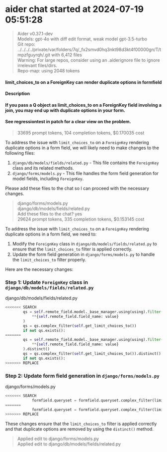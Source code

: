 
# aider chat started at 2024-07-19 05:51:28

> Aider v0.37.1-dev  
> Models: gpt-4o with diff edit format, weak model gpt-3.5-turbo  
> Git repo: ../../../../private/var/folders/7q/_fx2smvd0hq3nkt98d3kt4f00000gn/T/tmpzfguyrqh/.git with 6,412 files  
> Warning: For large repos, consider using an .aiderignore file to ignore irrelevant files/dirs.  
> Repo-map: using 2048 tokens  

#### limit_choices_to on a ForeignKey can render duplicate options in formfield  
#### Description  
#### 	  
#### If you pass a Q object as limit_choices_to on a ForeignKey field involving a join, you may end up with duplicate options in your form.  
#### See regressiontest in patch for a clear view on the problem.  
> 33695 prompt tokens, 104 completion tokens, $0.170035 cost  

To address the issue with `limit_choices_to` on a `ForeignKey` rendering duplicate options in a form field, we will likely need to make changes to the following files:

1. `django/db/models/fields/related.py` - This file contains the `ForeignKey` class and its related methods.
2. `django/forms/models.py` - This file handles the form field generation for model fields, including `ForeignKey`.

Please add these files to the chat so I can proceed with the necessary changes.

> django/forms/models.py  
> django/db/models/fields/related.py  
> Add these files to the chat? yes  
> 29624 prompt tokens, 335 completion tokens, $0.153145 cost  

To address the issue with `limit_choices_to` on a `ForeignKey` rendering duplicate options in a form field, we need to:

1. Modify the `ForeignKey` class in `django/db/models/fields/related.py` to ensure that the `limit_choices_to` filter is applied correctly.
2. Update the form field generation in `django/forms/models.py` to handle the `limit_choices_to` filter properly.

Here are the necessary changes:

### Step 1: Update `ForeignKey` class in `django/db/models/fields/related.py`

django/db/models/fields/related.py
```python
<<<<<<< SEARCH
        qs = self.remote_field.model._base_manager.using(using).filter(
            **{self.remote_field.field_name: value}
        )
        qs = qs.complex_filter(self.get_limit_choices_to())
        if not qs.exists():
=======
        qs = self.remote_field.model._base_manager.using(using).filter(
            **{self.remote_field.field_name: value}
        ).distinct()
        qs = qs.complex_filter(self.get_limit_choices_to()).distinct()
        if not qs.exists():
>>>>>>> REPLACE
```

### Step 2: Update form field generation in `django/forms/models.py`

django/forms/models.py
```python
<<<<<<< SEARCH
            formfield.queryset = formfield.queryset.complex_filter(limit_choices_to)
=======
            formfield.queryset = formfield.queryset.complex_filter(limit_choices_to).distinct()
>>>>>>> REPLACE
```

These changes ensure that the `limit_choices_to` filter is applied correctly and that duplicate options are removed by using the `distinct()` method.

> Applied edit to django/forms/models.py  
> Applied edit to django/db/models/fields/related.py  
